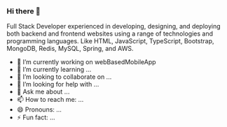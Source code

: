 ### Hi there 👋

<!--
**toystorya705/toystorya705** is a ✨ _special_ ✨ repository because its `README.md` (this file) appears on your GitHub profile.

Here are some ideas to get you started:
-->

Full Stack Developer experienced in developing, designing, and deploying both backend and frontend websites using a range of technologies and programming languages. Like HTML, JavaScript, TypeScript, Bootstrap, MongoDB, Redis, MySQL, Spring, and AWS.  


- 🔭 I’m currently working on webBasedMobileApp
- 🌱 I’m currently learning ...
- 👯 I’m looking to collaborate on ...
- 🤔 I’m looking for help with ...
- 💬 Ask me about ...
- 📫 How to reach me: ...
- 😄 Pronouns: ...
- ⚡ Fun fact: ...



